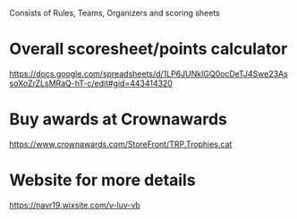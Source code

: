 Consists of Rules, Teams, Organizers and scoring sheets


# Overall scoresheet/points calculator
https://docs.google.com/spreadsheets/d/1LP6JUNkIGQ0ocDeTJ4Swe23AssoXoZrZLsMRaQ-hT-c/edit#gid=443414320


# Buy awards at Crownawards
https://www.crownawards.com/StoreFront/TRP.Trophies.cat

# Website for more details
https://navr19.wixsite.com/v-luv-vb
